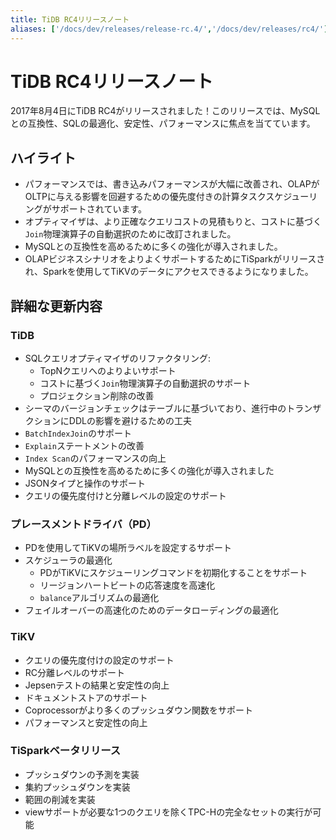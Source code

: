 ```yaml
---
title: TiDB RC4リリースノート
aliases: ['/docs/dev/releases/release-rc.4/','/docs/dev/releases/rc4/']
---
```


# TiDB RC4リリースノート

2017年8月4日にTiDB RC4がリリースされました！このリリースでは、MySQLとの互換性、SQLの最適化、安定性、パフォーマンスに焦点を当てています。

## ハイライト

+ パフォーマンスでは、書き込みパフォーマンスが大幅に改善され、OLAPがOLTPに与える影響を回避するための優先度付きの計算タスクスケジューリングがサポートされています。
+ オプティマイザは、より正確なクエリコストの見積もりと、コストに基づく`Join`物理演算子の自動選択のために改訂されました。
+ MySQLとの互換性を高めるために多くの強化が導入されました。
+ OLAPビジネスシナリオをよりよくサポートするためにTiSparkがリリースされ、Sparkを使用してTiKVのデータにアクセスできるようになりました。

## 詳細な更新内容

### TiDB

+ SQLクエリオプティマイザのリファクタリング:
    - TopNクエリへのよりよいサポート
    - コストに基づく`Join`物理演算子の自動選択のサポート
    - プロジェクション削除の改善
+ シーマのバージョンチェックはテーブルに基づいており、進行中のトランザクションにDDLの影響を避けるための工夫
+ `BatchIndexJoin`のサポート
+ `Explain`ステートメントの改善
+ `Index Scan`のパフォーマンスの向上
+ MySQLとの互換性を高めるために多くの強化が導入されました
+ JSONタイプと操作のサポート
+ クエリの優先度付けと分離レベルの設定のサポート

### プレースメントドライバ（PD）

+ PDを使用してTiKVの場所ラベルを設定するサポート
+ スケジューラの最適化
    - PDがTiKVにスケジューリングコマンドを初期化することをサポート
    - リージョンハートビートの応答速度を高速化
    - `balance`アルゴリズムの最適化
+ フェイルオーバーの高速化のためのデータローディングの最適化

### TiKV

+ クエリの優先度付けの設定のサポート
+ RC分離レベルのサポート
+ Jepsenテストの結果と安定性の向上
+ ドキュメントストアのサポート
+ Coprocessorがより多くのプッシュダウン関数をサポート
+ パフォーマンスと安定性の向上

### TiSparkベータリリース

+ プッシュダウンの予測を実装
+ 集約プッシュダウンを実装
+ 範囲の削減を実装
+ viewサポートが必要な1つのクエリを除くTPC-Hの完全なセットの実行が可能